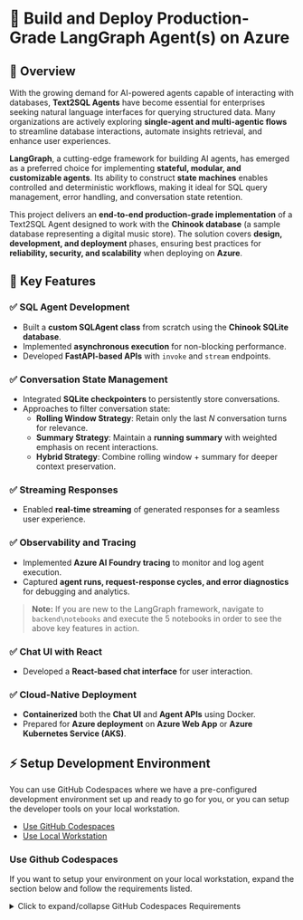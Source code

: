 # 🚀 Build and Deploy Production-Grade LangGraph Agent(s) on Azure

## 📌 Overview

With the growing demand for AI-powered agents capable of interacting with databases, **Text2SQL Agents** have become essential for enterprises seeking natural language interfaces for querying structured data. Many organizations are actively exploring **single-agent and multi-agentic flows** to streamline database interactions, automate insights retrieval, and enhance user experiences.

**LangGraph**, a cutting-edge framework for building AI agents, has emerged as a preferred choice for implementing **stateful, modular, and customizable agents**. Its ability to construct **state machines** enables controlled and deterministic workflows, making it ideal for SQL query management, error handling, and conversation state retention.

This project delivers an **end-to-end production-grade implementation** of a Text2SQL Agent designed to work with the **Chinook database** (a sample database representing a digital music store). The solution covers **design, development, and deployment** phases, ensuring best practices for **reliability, security, and scalability** when deploying on **Azure**.

## 🎯 Key Features

### ✅ SQL Agent Development
- Built a **custom SQLAgent class** from scratch using the **Chinook SQLite database**.
- Implemented **asynchronous execution** for non-blocking performance.
- Developed **FastAPI-based APIs** with `invoke` and `stream` endpoints.

### ✅ Conversation State Management
- Integrated **SQLite checkpointers** to persistently store conversations.
- Approaches to filter conversation state:
  - **Rolling Window Strategy**: Retain only the last *N* conversation turns for relevance.
  - **Summary Strategy**: Maintain a **running summary** with weighted emphasis on recent interactions.
  - **Hybrid Strategy**: Combine rolling window + summary for deeper context preservation.

### ✅ Streaming Responses
- Enabled **real-time streaming** of generated responses for a seamless user experience.

### ✅ Observability and Tracing
- Implemented **Azure AI Foundry tracing** to monitor and log agent execution.
- Captured **agent runs, request-response cycles, and error diagnostics** for debugging and analytics.

> **Note:** If you are new to the LangGraph framework, navigate to `backend\notebooks` and execute the 5 notebooks in order to see the above key features in action.

### ✅ Chat UI with React
- Developed a **React-based chat interface** for user interaction.

### ✅ Cloud-Native Deployment
- **Containerized** both the **Chat UI** and **Agent APIs** using Docker.
- Prepared for **Azure deployment** on **Azure Web App** or **Azure Kubernetes Service (AKS)**.


## ⚡ Setup Development Environment

You can use GitHub Codespaces where we have a pre-configured development environment set up and ready to go for you, or you can setup the developer tools on your local workstation.

- [Use GitHub Codespaces](#use-github-codespaces)
- [Use Local Workstation](#use-local-workstation)

### Use Github Codespaces

If you want to setup your environment on your local workstation, expand the section below and follow the requirements listed.

<details markdown=1>
<summary markdown="span">Click to expand/collapse GitHub Codespaces Requirements</summary>

You must have a GitHub account to use GitHub Codespaces. If you do not have a GitHub account, you can [Sign Up Here](https://github.com/signup).

GitHub Codespaces is available for developers in every organization. All personal GitHub.com accounts include a monthly quota of free usage each month. GitHub will provide users in the Free plan 120 core hours, or 60 hours of run time on a 2 core codespace, plus 15 GB of storage each month.

You can see your balance of available codespace hours on the [GitHub billing page](https://github.com/settings/billing/summary).

Your Codespace environment should load in a new browser tab. It will take approximately 3-5 minutes the first time you create the codespace for it to load.

- When the codespace completes loading, you should find an instance of Visual Studio Code running in your browser with the files needed for this project. 
- Python modules required to run the `/backend` code are pre-installed with the codespace, so you can start coding immediately without the need to set up an environment. This is one of the key benefits of using GitHub Codespaces.

**NOTE:** GitHub Codespaces time out after 20 minutes if you are not actively interacting with it in the browser. If your codespace times out, you can restart it and the developer environment and its files will return with its state intact within seconds. If you want to have a better experience, you can also update the default timeout value in your personal setting page on Github. Refer to this page for instructions: [Default-Timeout-Period](https://docs.github.com/en/codespaces/setting-your-user-preferences/setting-your-timeout-period-for-github-codespaces#setting-your-default-timeout-period) 

**NOTE:** Codespaces expire after 30 days unless you extend the expiration date. When a Codespace expires, the state of all files in it will be lost.

### Use Local Workstation

If you want to setup your environment on your local workstation, expand the section below and follow the requirements listed.

<details markdown=1>
<summary markdown="span">Click to expand/collapse Local Workstation Requirements</summary>

Clone the repo:
```console
git clone https://github.com/shivachittamuru/langgraph-agents-on-azure.git
cd langgraph-agents-on-azure
```

#### Option 1: Using Conda (Recommended)
If you have Anaconda or Miniconda installed, you can set up the environment using Conda:
```console
conda create --name <env-name> python=3.10
conda activate <env-name>
pip install -r requirements.txt
```

#### Option 2: Using Virtualenv
```console
python3 -m venv <env-name>
source <env-name>/bin/activate  # On macOS/Linux
<env-name>\Scripts\activate  # On Windows
pip install -r requirements.txt
```

### 🚀 Run the Application

#### 1️⃣ Configure Environment Variables  
- Open `.env-sample` in both backend and frontend, update the environment variables with your **Azure configuration**, and rename it to `.env`.  

#### 2️⃣ Start the Backend Agent API  
Run the following commands in your terminal:  
```console
cd backend
uvicorn main:app --reload
```

Open [http://localhost:8000](http://localhost:8000) to view it in your browser, and [http://localhost:8000/docs](http://localhost:8000/docs) to view and test the APIs.  

Use the [test_agent_api.ipynb](test_agent_api.ipynb) notebook to test the APIs with various questions. Feel free to tweak the code and observe the changes to evaluate the agent's accuracy and consistency.

#### 3️⃣ Start the Frontend React UI
3. Run the following commands in your terminal:
```console
cd frontend
npm install  # Install dependencies (only needed once)
npm start    # Start the frontend server
```

Open [http://localhost:3000](http://localhost:3000) to view it in your browser.


## 📝 Agent Test Questions  

1. *Can you tell me the names of popular albums in the database?*  
2. *Find albums released by artists who have more than 5 albums.*  
3. *Who are the top 5 employees who have made the most sales?*  
4. *Can you list the top 5 most expensive tracks?*  
5. *Which album has the most tracks?*  



## 🛠️ Future Enhancements
- 🔹 Implement new agents such as a Visualization Agent to create plots for numeric analysis.
- 🔹 Build and deploy **multi-agentic flows**.
- 🔹 Expand to support **multiple database backends**.
- 🔹 Use Postgres as checkpointer database for storing conversation state.
- 🔹 Ensure security and Trustworthy AI principles are sufficiently added.


## Contributors

- Alexis Joseph
- Caroline Matthews
- Daniel Kondrashevich
- Shiva Chittamuru
